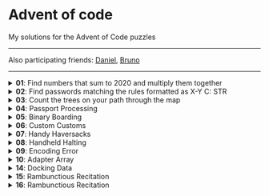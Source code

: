 # Advent of code

My solutions for the Advent of Code puzzles

---

Also participating friends: [Daniel](https://github.com/DanielRivers/advent-of-code-2020), [Bruno](https://github.com/moevbiz/aoc-2020)

---

<details>
<summary><b>01</b>: Find numbers that sum to 2020 and multiply them together</summary>

## First part

Just find first pair of `index` and `second = 2020 - input[index]` and multiply them together

## Second part

We're looking for _three_ numbers now, so the previous won't work. We need to be smart about this.

1. Get `input[first]`
2. Get `input[second]`
  - if it's larger than 2020, skip
3. Search for `input[third]`
  - if it exists, done.
</details>



<details>
<summary><b>02</b>: Find passwords matching the rules formatted as X-Y C: STR</summary>

## First part

`X` is at least, `Y` is at most; Search for passwords, which have `<X,Y>` character `C`. Get all the rules by splitting the line, and just match them. One problem was that I started with the assumption of consecutive characters, which is wrong - the characters anywhere in the string count.

Edit: I now realize I could have replaced the `/C{X,Y}/` regular expression with `/C/g` and count those, but used `split().filter()` instead

## Second part

Very easy as well; instead of Min/Max, `X` is position 1, `Y` is position 2, and the new rule says that either `X` or `Y` must match the character `C`, but not both.
</details>



<details>
<summary><b>03</b>: Count the trees on your path through the map</summary>

Yeah, 0-based indexing is always fun. read the code, I'm too lazy to describe this more.
</details>



<details>
<summary><b>04</b>: Passport Processing</summary>

## Part 1:
- input is X records of Y `key:value` sequences separated by space or newline, every record separated by blank line

1. Split input by `\n\n`
2. Map record by regexp, something like `((key):(value)[\s\n])+`
3. Validate each record my matching doing `record keys` - `required fields` - if more than cid (optional) is missing, it's invalid

## Part 2:

There was a weird error about accessing an object _that didn't make sense_ in that context, so I've used a regexp based number validation, which is just gnarly.
</details>

<details>
<summary><b>05</b>: Binary Boarding</summary>

## Part 1

Sort of binary boarding passes - which are actually just binary numbers
- `FBFBBFF` => `0101100` => 44
- `RLR` => => `101` => 5

So, `F` or `L` is `0`, `B` or `R` is `1`. The rest is pure calculation

## Part 2
Instead of any smart comparison, I sort the IDs, and filter the elements with are larger than the previous one by more than 1, i.e. there's an element missing. The missing number is thus the "filtered element - 1" (`619` for my input)
</details>

<details>
<summary><b>06</b>: Custom Customs</summary>

## Part 1
- Split into groups
- Remove everything not `[a-z]`
- create a `Set` from those character (= uniques only)
- sum

## Part 2
- Split into groups
- Split into people
- Reduce group down to intersection array
- sum
</details>

<details>
<summary><b>07</b>: Handy Haversacks</summary>

## Part 1
- Create an object `{[color]: [possible, parents, ...]}`
- start with color
  - if no possible parents, return empty array
  - else add possible parents
  - for each possible parent, exclude already added and start again (recursion!)
- count result

## Part 2
- Create an object `{[color]: [ ['contains', 'count'], ... ]}`
- start with color
  - if doesn't contain any, return 1 for self
  - if contains, return 1 + count of contains
- subtract one for self and that's the result
</details>

<details>
<summary><b>08</b>: Handheld Halting</summary>

## Part 1
- parse input
- regex data (very stable format, again)
- run all ops until
  1. end is reached
  2. once before visited line is requested again
- output result

## Part 2
We switch the code around so we preview the result of `nop`/`jmp` instructions first, and if they lead to already visited place, we switch them before we execute them. (According to input, there is precisely one where this might happen)
</details>

<details>
<summary><b>09</b>: Encoding Error</summary>

## Part 1
- parse input
- loop over the range of `(preamble..length)`
  - get preamble and number to check
  - filter preamble to unmatched numbers
    - in the case of match, there should be `preamble.length - 2` unmatched numbers
  - if all numbers are unmatched, return the number, else go to the next iteration
- output result

## Part 2
- `input2` is slice of input, the range `(0..foundPart1)`
- loop over the input2
  - starting from loop2 index
    - add next number to sum
    - if `sum` matches the `found` number, you've got your weakness
    - if the `sum` is larger than the `found` number, finish this loop
  - ~~if the `range2` is found, return `range2[0] + range2[range2.length-1]`~~
  - if the `range2` is found, sort it and return the sum of the first and last element
</details>

<details>
<summary><b>10</b>: Adapter Array</summary>

## Part 1
- parse input
- sort the input
- reduce it down to array of diff count to previous element
- return the `diff[1] * diff[3]` count

## Part 2
- parse input
- sort input
- reduce the array down to:
  - diff to previous element
    - this is always `1` or `3` in my inputs
- reduce the diff array to array of number of consecutive `1`
- each of these consecutive groups for `>2` generate `X` number of options:
  2. 2
  3. 4
  4. 7
  5. ?? (I don't have a cons. group of 5, so I skipped finding the math behind it)
- times all together, that's the result

</details>

<details>
<summary><b>14</b>: Docking Data</summary>

## Part 1
- parse input
- for each line
  - if mask, update mask for all next lines
  - if mem write, apply mask and write
- sum (reduce)


## Part 2
- parse input
- for each line
  - if mask, update mask for all next lines
  - if mem write, apply mask, generate all memory places to write and write
- sum (reduce)

</details>

<details>
<summary><b>15</b>: Rambunctious Recitation</summary>

## Part 1
- parse input, use as a starting point
- loop:
  - get last number
  - get last index of said number _discounting_ "real" last index (which is last turn)
  - if last index is -1, push 0, otherwise (turn (1 based) - index (0 based)) + base diff
- get index `2019` (turn 2020)

Mostly an excercise in keeping 0 based and 1 based indexing straight
## Part 2
- ~~the very same, just increase the stop count?~~
- the very same, but keep "last index" map so it's faster
  - to disregard last number said, we update the index _after_ comparison

</details>

<details>
<summary><b>16</b>: Rambunctious Recitation</summary>

## Part 1
- parse input
- filter tickets:
  - filter all invalid fields (exactly one or more, doesn't matter)
- flat the tickets down to all the fields
- sum the fields
## Part 2
- tbd

</details>

